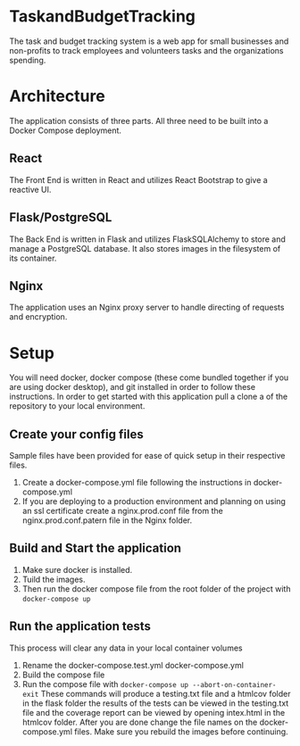 # TaskandBudgetTracking
The task and budget tracking system is a web app for small businesses and non-profits to track employees and volunteers tasks and the organizations spending.

# Architecture
The application consists of three parts. All three need to be built into a Docker Compose deployment.

## React
The Front End is written in React and utilizes React Bootstrap to give a reactive UI.

## Flask/PostgreSQL
The Back End is written in Flask and utilizes FlaskSQLAlchemy to store and manage a PostgreSQL database.
It also stores images in the filesystem of its container.

## Nginx
The application uses an Nginx proxy server to handle directing of requests and encryption.

# Setup
You will need docker, docker compose (these come bundled together if you are using docker desktop), and git installed in order to follow these instructions.
In order to get started with this application pull a clone a of the repository to your local environment.

## Create your config files
Sample files have been provided for ease of quick setup in their respective files.
1. Create a docker-compose.yml file following the instructions in docker-compose.yml
2. If you are deploying to a production environment and planning on using an ssl certificate create a nginx.prod.conf file from the nginx.prod.conf.patern file in the Nginx folder.

## Build and Start the application

1. Make sure docker is installed.
2. Tuild the images.
3. Then run the docker compose file from the root folder of the project with `docker-compose up`

## Run the application tests
This process will clear any data in your local container volumes

1. Rename the docker-compose.test.yml docker-compose.yml
2. Build the compose file
3. Run the compose file with `docker-compose up --abort-on-container-exit`
These commands will produce a testing.txt file and a htmlcov folder in the flask folder the results of the tests can be viewed in the testing.txt file and the coverage report can be viewed by opening intex.html in the htmlcov folder. After you are done change the file names on the docker-compose.yml files. Make sure you rebuild the images before continuing.
